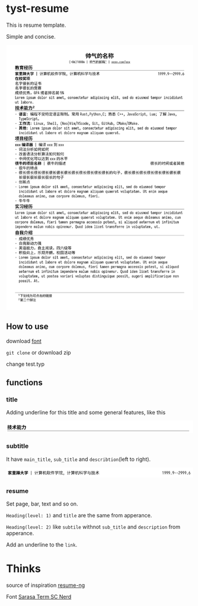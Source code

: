 # tyst-resume

This is resume template.

Simple and concise.

![resuem](./img/resume.jpg)

## How to use

download [font](https://github.com/laishulu/Sarasa-Term-SC-Nerd)

`git clone` or download zip

change test.typ

## functions

### title

Adding underline for this title and some general features, like this

![title](./img/title.png)

### subtitle

It have `main_title`, `sub_title` and `describtion`(left to right).

![subtitle](./img/subtitle.png)

### resume

Set page, bar, text and so on.

`Heading(level: 1)` and `title` are the same from apperance.

`Heading(level: 2)` like `subtile` withnot `sub_title` and `description` from apperance.

Add an underline to the `link`.

# Thinks

source of inspiration [resume-ng](https://github.com/fky2015/resume-ng)

Font [Sarasa Term SC Nerd](https://github.com/laishulu/Sarasa-Term-SC-Nerd)